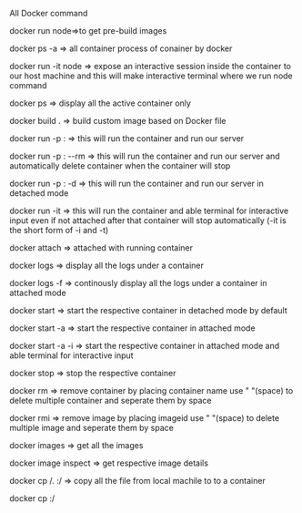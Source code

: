 All Docker command

docker run node=>to get pre-build images

docker ps -a => all container process of conainer by docker

docker run -it node => expose an interactive session inside the container to our host machine and this will make interactive terminal where we run node command

docker ps => display all the active container only

docker build . => build custom image based on Docker file

docker run -p <local-port>:<dockerfile-port> <imageid> => this will run the container and run our server

docker run -p <local-port>:<dockerfile-port> --rm <imageid> => this will run the container and run our server and automatically delete container when the container will stop

docker run -p <local-port>:<dockerfile-port> -d <imageid> => this will run the container and run our server in detached mode

docker run -it <imageid> => this will run the container and able terminal for interactive input even if not attached after that container will stop automatically (-it is the short form of -i and -t)

docker attach <container-name> => attached with running container

docker logs <container-name> => display all the logs under a container

docker logs -f <container-name> => continously display all the logs under a container in attached mode

docker start <container-name> => start the respective container in detached mode by default

docker start -a <container-name> => start the respective container in attached mode

docker start -a -i <container-name> => start the respective container in attached mode and able terminal for interactive input

docker stop <container-name> => stop the respective container

docker rm <container-name> => remove container by placing container name use " "(space) to delete multiple container and seperate them by space

docker rmi <imageid> => remove image by placing imageid use " "(space) to delete multiple image and seperate them by space

docker images => get all the images

docker image inspect <imageid> => get respective image details

docker cp <local-folder>/. <container-name>:/<container-folder> => copy all the file from local machile to to a container

docker cp <container-name>:/<container-folder-path> <local-folder>